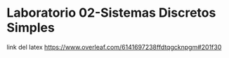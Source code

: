 # Laboratorio 02-Sistemas Discretos Simples
link del latex https://www.overleaf.com/6141697238ffdtqgcknpgm#201f30
